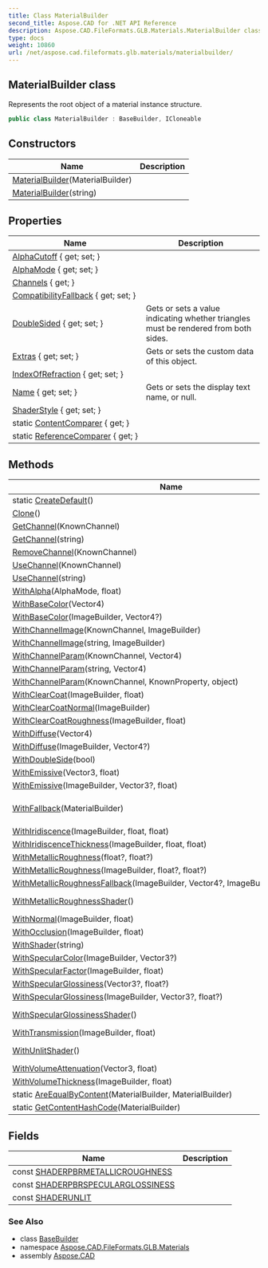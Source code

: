 ```yaml
---
title: Class MaterialBuilder
second_title: Aspose.CAD for .NET API Reference
description: Aspose.CAD.FileFormats.GLB.Materials.MaterialBuilder class. Represents the root object of a material instance structure
type: docs
weight: 10860
url: /net/aspose.cad.fileformats.glb.materials/materialbuilder/
---
```

## MaterialBuilder class

Represents the root object of a material instance structure.

```csharp
public class MaterialBuilder : BaseBuilder, ICloneable
```

## Constructors

| Name | Description |
| --- | --- |
| [MaterialBuilder](materialbuilder/#constructor)(MaterialBuilder) |  |
| [MaterialBuilder](materialbuilder/#constructor_1)(string) |  |

## Properties

| Name | Description |
| --- | --- |
| [AlphaCutoff](../../aspose.cad.fileformats.glb.materials/materialbuilder/alphacutoff/) { get; set; } |  |
| [AlphaMode](../../aspose.cad.fileformats.glb.materials/materialbuilder/alphamode/) { get; set; } |  |
| [Channels](../../aspose.cad.fileformats.glb.materials/materialbuilder/channels/) { get; } |  |
| [CompatibilityFallback](../../aspose.cad.fileformats.glb.materials/materialbuilder/compatibilityfallback/) { get; set; } |  |
| [DoubleSided](../../aspose.cad.fileformats.glb.materials/materialbuilder/doublesided/) { get; set; } | Gets or sets a value indicating whether triangles must be rendered from both sides. |
| [Extras](../../aspose.cad.fileformats.glb.geometry/basebuilder/extras/) { get; set; } | Gets or sets the custom data of this object. |
| [IndexOfRefraction](../../aspose.cad.fileformats.glb.materials/materialbuilder/indexofrefraction/) { get; set; } |  |
| [Name](../../aspose.cad.fileformats.glb.geometry/basebuilder/name/) { get; set; } | Gets or sets the display text name, or null. |
| [ShaderStyle](../../aspose.cad.fileformats.glb.materials/materialbuilder/shaderstyle/) { get; set; } |  |
| static [ContentComparer](../../aspose.cad.fileformats.glb.materials/materialbuilder/contentcomparer/) { get; } |  |
| static [ReferenceComparer](../../aspose.cad.fileformats.glb.materials/materialbuilder/referencecomparer/) { get; } |  |

## Methods

| Name | Description |
| --- | --- |
| static [CreateDefault](../../aspose.cad.fileformats.glb.materials/materialbuilder/createdefault/)() |  |
| [Clone](../../aspose.cad.fileformats.glb.materials/materialbuilder/clone/)() |  |
| [GetChannel](../../aspose.cad.fileformats.glb.materials/materialbuilder/getchannel/#getchannel)(KnownChannel) |  |
| [GetChannel](../../aspose.cad.fileformats.glb.materials/materialbuilder/getchannel/#getchannel_1)(string) |  |
| [RemoveChannel](../../aspose.cad.fileformats.glb.materials/materialbuilder/removechannel/)(KnownChannel) |  |
| [UseChannel](../../aspose.cad.fileformats.glb.materials/materialbuilder/usechannel/#usechannel)(KnownChannel) |  |
| [UseChannel](../../aspose.cad.fileformats.glb.materials/materialbuilder/usechannel/#usechannel_1)(string) |  |
| [WithAlpha](../../aspose.cad.fileformats.glb.materials/materialbuilder/withalpha/)(AlphaMode, float) |  |
| [WithBaseColor](../../aspose.cad.fileformats.glb.materials/materialbuilder/withbasecolor/#withbasecolor_1)(Vector4) |  |
| [WithBaseColor](../../aspose.cad.fileformats.glb.materials/materialbuilder/withbasecolor/#withbasecolor)(ImageBuilder, Vector4?) |  |
| [WithChannelImage](../../aspose.cad.fileformats.glb.materials/materialbuilder/withchannelimage/#withchannelimage)(KnownChannel, ImageBuilder) |  |
| [WithChannelImage](../../aspose.cad.fileformats.glb.materials/materialbuilder/withchannelimage/#withchannelimage_1)(string, ImageBuilder) |  |
| [WithChannelParam](../../aspose.cad.fileformats.glb.materials/materialbuilder/withchannelparam/#withchannelparam_1)(KnownChannel, Vector4) |  |
| [WithChannelParam](../../aspose.cad.fileformats.glb.materials/materialbuilder/withchannelparam/#withchannelparam_2)(string, Vector4) |  |
| [WithChannelParam](../../aspose.cad.fileformats.glb.materials/materialbuilder/withchannelparam/#withchannelparam)(KnownChannel, KnownProperty, object) |  |
| [WithClearCoat](../../aspose.cad.fileformats.glb.materials/materialbuilder/withclearcoat/)(ImageBuilder, float) |  |
| [WithClearCoatNormal](../../aspose.cad.fileformats.glb.materials/materialbuilder/withclearcoatnormal/)(ImageBuilder) |  |
| [WithClearCoatRoughness](../../aspose.cad.fileformats.glb.materials/materialbuilder/withclearcoatroughness/)(ImageBuilder, float) |  |
| [WithDiffuse](../../aspose.cad.fileformats.glb.materials/materialbuilder/withdiffuse/#withdiffuse_1)(Vector4) |  |
| [WithDiffuse](../../aspose.cad.fileformats.glb.materials/materialbuilder/withdiffuse/#withdiffuse)(ImageBuilder, Vector4?) |  |
| [WithDoubleSide](../../aspose.cad.fileformats.glb.materials/materialbuilder/withdoubleside/)(bool) |  |
| [WithEmissive](../../aspose.cad.fileformats.glb.materials/materialbuilder/withemissive/#withemissive_1)(Vector3, float) |  |
| [WithEmissive](../../aspose.cad.fileformats.glb.materials/materialbuilder/withemissive/#withemissive)(ImageBuilder, Vector3?, float) |  |
| [WithFallback](../../aspose.cad.fileformats.glb.materials/materialbuilder/withfallback/)(MaterialBuilder) | Defines a fallback `MaterialBuilder` instance for the current `MaterialBuilder`. |
| [WithIridiscence](../../aspose.cad.fileformats.glb.materials/materialbuilder/withiridiscence/)(ImageBuilder, float, float) |  |
| [WithIridiscenceThickness](../../aspose.cad.fileformats.glb.materials/materialbuilder/withiridiscencethickness/)(ImageBuilder, float, float) |  |
| [WithMetallicRoughness](../../aspose.cad.fileformats.glb.materials/materialbuilder/withmetallicroughness/#withmetallicroughness_1)(float?, float?) |  |
| [WithMetallicRoughness](../../aspose.cad.fileformats.glb.materials/materialbuilder/withmetallicroughness/#withmetallicroughness)(ImageBuilder, float?, float?) |  |
| [WithMetallicRoughnessFallback](../../aspose.cad.fileformats.glb.materials/materialbuilder/withmetallicroughnessfallback/)(ImageBuilder, Vector4?, ImageBuilder, float?, float?) |  |
| [WithMetallicRoughnessShader](../../aspose.cad.fileformats.glb.materials/materialbuilder/withmetallicroughnessshader/)() | Sets [`ShaderStyle`](./shaderstyle/) to use [`SHADERPBRMETALLICROUGHNESS`](./shaderpbrmetallicroughness/). |
| [WithNormal](../../aspose.cad.fileformats.glb.materials/materialbuilder/withnormal/)(ImageBuilder, float) |  |
| [WithOcclusion](../../aspose.cad.fileformats.glb.materials/materialbuilder/withocclusion/)(ImageBuilder, float) |  |
| [WithShader](../../aspose.cad.fileformats.glb.materials/materialbuilder/withshader/)(string) | Sets [`ShaderStyle`](./shaderstyle/). |
| [WithSpecularColor](../../aspose.cad.fileformats.glb.materials/materialbuilder/withspecularcolor/)(ImageBuilder, Vector3?) |  |
| [WithSpecularFactor](../../aspose.cad.fileformats.glb.materials/materialbuilder/withspecularfactor/)(ImageBuilder, float) |  |
| [WithSpecularGlossiness](../../aspose.cad.fileformats.glb.materials/materialbuilder/withspecularglossiness/#withspecularglossiness_1)(Vector3?, float?) |  |
| [WithSpecularGlossiness](../../aspose.cad.fileformats.glb.materials/materialbuilder/withspecularglossiness/#withspecularglossiness)(ImageBuilder, Vector3?, float?) |  |
| [WithSpecularGlossinessShader](../../aspose.cad.fileformats.glb.materials/materialbuilder/withspecularglossinessshader/)() | Sets [`ShaderStyle`](./shaderstyle/) to use [`SHADERPBRSPECULARGLOSSINESS`](./shaderpbrspecularglossiness/). |
| [WithTransmission](../../aspose.cad.fileformats.glb.materials/materialbuilder/withtransmission/)(ImageBuilder, float) |  |
| [WithUnlitShader](../../aspose.cad.fileformats.glb.materials/materialbuilder/withunlitshader/)() | Sets [`ShaderStyle`](./shaderstyle/) to use [`SHADERUNLIT`](./shaderunlit/). |
| [WithVolumeAttenuation](../../aspose.cad.fileformats.glb.materials/materialbuilder/withvolumeattenuation/)(Vector3, float) |  |
| [WithVolumeThickness](../../aspose.cad.fileformats.glb.materials/materialbuilder/withvolumethickness/)(ImageBuilder, float) |  |
| static [AreEqualByContent](../../aspose.cad.fileformats.glb.materials/materialbuilder/areequalbycontent/)(MaterialBuilder, MaterialBuilder) |  |
| static [GetContentHashCode](../../aspose.cad.fileformats.glb.materials/materialbuilder/getcontenthashcode/)(MaterialBuilder) |  |

## Fields

| Name | Description |
| --- | --- |
| const [SHADERPBRMETALLICROUGHNESS](../../aspose.cad.fileformats.glb.materials/materialbuilder/shaderpbrmetallicroughness/) |  |
| const [SHADERPBRSPECULARGLOSSINESS](../../aspose.cad.fileformats.glb.materials/materialbuilder/shaderpbrspecularglossiness/) |  |
| const [SHADERUNLIT](../../aspose.cad.fileformats.glb.materials/materialbuilder/shaderunlit/) |  |

### See Also

* class [BaseBuilder](../../aspose.cad.fileformats.glb.geometry/basebuilder/)
* namespace [Aspose.CAD.FileFormats.GLB.Materials](../../aspose.cad.fileformats.glb.materials/)
* assembly [Aspose.CAD](../../)


